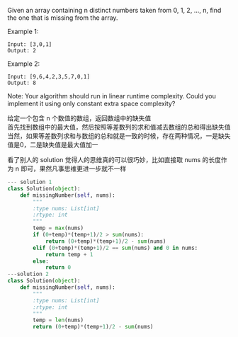 Given an array containing n distinct numbers taken from 0, 1, 2, ..., n, find the one that is missing from the array.

Example 1:
```
Input: [3,0,1]
Output: 2
```
Example 2:
```
Input: [9,6,4,2,3,5,7,0,1]
Output: 8
```
Note:
Your algorithm should run in linear runtime complexity. Could you implement it using only constant extra space complexity?

给定一个包含 n 个数值的数组，返回数组中的缺失值  
首先找到数组中的最大值，然后按照等差数列的求和值减去数组的总和得出缺失值  
当然，如果等差数列求和与数组的总和就是一致的时候，存在两种情况，一是缺失值是0，二是缺失值是最大值加一  

看了别人的 solution 觉得人的思维真的可以很巧妙，比如直接取 nums 的长度作为 n 即可，果然凡事思维更进一步就不一样
```python
--- solution 1
class Solution(object):
    def missingNumber(self, nums):
        """
        :type nums: List[int]
        :rtype: int
        """
        temp = max(nums)
        if (0+temp)*(temp+1)/2 > sum(nums):
            return (0+temp)*(temp+1)/2 - sum(nums)
        elif (0+temp)*(temp+1)/2 == sum(nums) and 0 in nums:
            return temp + 1
        else:
            return 0
---solution 2
class Solution(object):
    def missingNumber(self, nums):
        """
        :type nums: List[int]
        :rtype: int
        """
        temp = len(nums)
        return (0+temp)*(temp+1)/2 - sum(nums)
```
